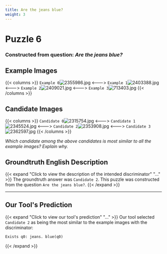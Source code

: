 ```yaml
---
title: Are the jeans blue?
weight: 3
---
```


# Puzzle 6
### Constructed from question: _Are the jeans blue?_


## Example Images
{{< columns >}}
`Example 0`![2355986.jpg](/gqa_images/2355986.jpg)
<--->
`Example 1`![2403388.jpg](/gqa_images/2403388.jpg)
<--->
`Example 2`![2409021.jpg](/gqa_images/2409021.jpg)
<--->
`Example 3`![713403.jpg](/gqa_images/713403.jpg)
{{< /columns >}}

## Candidate Images
{{< columns >}}
`Candidate 0`![2315754.jpg](/gqa_images/2315754.jpg)
<--->
`Candidate 1`![2345524.jpg](/gqa_images/2345524.jpg)
<--->
`Candidate 2`![2353908.jpg](/gqa_images/2353908.jpg)
<--->
`Candidate 3`![2362597.jpg](/gqa_images/2362597.jpg)
{{< /columns >}}

*Which candidate among the above candidates is most similar to all the example images? Explain why.*

## Groundtruth English Description

{{< expand "Click to view the description of the intended discriminator" "..." >}}
The groundtruth answer was `Candidate 2`. This puzzle was constructed from the question `Are the jeans blue?`.
{{< /expand >}}

---

## Our Tool's Prediction

{{< expand "Click to view our tool's prediction" "..." >}}
Our tool selected `Candidate 2` as being the most similar to the example images with the discriminator:
```plaintext
Exists q0: jeans. blue(q0)
```
{{< /expand >}}
